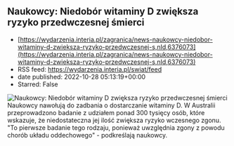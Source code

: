 ## Naukowcy: Niedobór witaminy D zwiększa ryzyko przedwczesnej śmierci
 - [https://wydarzenia.interia.pl/zagranica/news-naukowcy-niedobor-witaminy-d-zwieksza-ryzyko-przedwczesnej-s,nId,6376073](https://wydarzenia.interia.pl/zagranica/news-naukowcy-niedobor-witaminy-d-zwieksza-ryzyko-przedwczesnej-s,nId,6376073)
 - RSS feed: https://wydarzenia.interia.pl/swiat/feed
 - date published: 2022-10-28 05:13:19+00:00
 - Starred: False

<p><a href="https://wydarzenia.interia.pl/zagranica/news-naukowcy-niedobor-witaminy-d-zwieksza-ryzyko-przedwczesnej-s,nId,6376073"><img align="left" alt="Naukowcy: Niedobór witaminy D zwiększa ryzyko przedwczesnej śmierci" src="https://i.iplsc.com/naukowcy-niedobor-witaminy-d-zwieksza-ryzyko-przedwczesnej-s/000G9I5ZDG6GUUSG-C321.jpg" /></a>Naukowcy nawołują do zadbania o dostarczanie witaminy D. W Australii przeprowadzono badanie z udziałem ponad 300 tysięcy osób, które wskazuje, że niedostateczna jej ilość zwiększa ryzyko wczesnego zgonu. &quot;To pierwsze badanie tego rodzaju, ponieważ uwzględnia zgony z powodu chorób układu oddechowego&quot; - podkreślają naukowcy.</p><br clear="all" />
